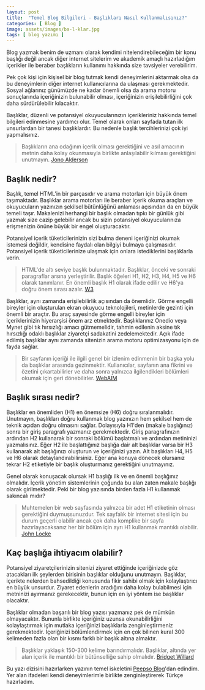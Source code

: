 ```yaml
---
layout: post
title:  "Temel Blog Bilgileri - Başlıkları Nasıl Kullanmalısınız?"
categories: [ Blog ]
image: assets/images/ba-l-klar.jpg
tags: [ blog yazımı ]
---
```

Blog yazmak benim de uzmanı olarak kendimi nitelendirebileceğim bir konu başlığı değil ancak diğer internet sitelerim ve akademik amaçlı hazırladığım içerikler ile beraber başlıkların kullanımı hakkında size tavsiyeler verebilirim.

Pek çok kişi için kişisel bir blog tutmak kendi deneyimlerini aktarmak olsa da bu deneyimlerin diğer internet kullanıcılarına da ulaşması gerekmektedir. Sosyal ağlarınız günümüzde ne kadar önemli olsa da arama motoru sonuçlarında içeriğinizin bulunabilir olması, içeriğinizin erişilebilirliğini çok daha sürdürülebilir kılacaktır.

Başlıklar, düzenli ve potansiyel okuyucularınızın içerikleriniz hakkında temel bilgileri edinmesine yardımcı olur. Temel olarak onları sayfada tutan ilk unsurlardan bir tanesi başlıklardır. Bu nedenle başlık tercihlerinizi çok iyi yapmalısınız.

> Başlıkların ana odağının içerik olması gerektiğini ve asıl amacının metnin daha kolay okunmasıyla birlikte anlaşılabilir kılması gerektiğini unutmayın.
[Jono Alderson](https://yoast.com/how-to-use-headings-on-your-site/)

## Başlık nedir?
Başlık, temel HTML'in bir parçasıdır ve arama motorları için büyük önem taşımaktadır. Başlıklar arama motorları ile beraber içerik okuma araçları ve okuyucuların yazınızın şekilsel bütünlüğünü anlaması açısından da en büyük temeli taşır. Makalenizi herhangi bir başlık olmadan tıpkı bir günlük gibi yazmak size cazip gelebilir ancak bu sizin potansiyel okuyucularınıza erişmenizin önüne büyük bir engel oluşturacaktır.

Potansiyel içerik tüketicilerinizin sizi bulma deneni içeriğinizi okumak istemesi değildir, kendisine faydalı olan bilgiyi bulmaya çalışmasıdır. Potansiyel içerik tüketicilerinize ulaşmak için onlara istediklerini başlıklarla verin.

> HTML'de altı seviye başlık bulunmaktadır. Başlıklar, önceki ve sonraki paragraflar arsına yerleştirilir. Başlık öğeleri H1, H2, H3, H4, H5 ve H6 olarak tanımlanır. En önemli başlık H1 olarak ifade edilir ve H6'ya doğru önem sırası azalır.
[W3](https://www.w3.org/MarkUp/html3/headings.html)

Başlıklar, aynı zamanda erişilebilirlik açısından da önemlidir. Görme engelli bireyler için oluşturulan ekran okuyucu teknolojileri, metinlerde gezinti için önemli bir araçtır. Bu araç sayesinde görme engelli bireyler için içeriklerinizin hiyerarşisi önem arz etmektedir. Başlıklarınız Onedio veya Mynet gibi tık hırsızlığı amacı gütmemelidir, tahmin edilenin aksine tık hırsızlığı odaklı başlıklar ziyaretçi sadakatini zedelemektedir. Açık ifade edilmiş başlıklar aynı zamanda sitenizin arama motoru optimizasyonu için de fayda sağlar.

> Bir sayfanın içeriği ile ilgili genel bir izlenim edinmenin bir başka yolu da başlıklar arasında gezinmektir. Kullanıcılar, sayfanın ana fikrini ve özetini çıkartabilirler ve daha sonra yalnızca ilgilendikleri bölümleri okumak için geri dönebilirler.
[WebAIM](https://webaim.org/techniques/screenreader/)

## Başlık sırası nedir?
Başlıklar en önemliden (H1) en önemsize (H6) doğru sıralanmalıdır. Unutmayın, başlıkları doğru kullanmak blog yazınızın hem şekilsel hem de teknik açıdan doğru olmasını sağlar. Dolayısıyla H1'den (makale başlığınız) sonra bir giriş paragrafı yazmanız gerekmektedir. Giriş paragrafınızın ardından H2 kullanarak bir sonraki bölümü başlatmalı ve ardından metininizi yazmalısınız. Eğer H2 ile başlattığınız başlığa dair alt başlıklar varsa bir H3 kullanarak alt başlığınızı oluşturun ve içeriğinizi yazın. Alt başlıkları H4, H5 ve H6 olarak detaylandırabilirsiniz. Eğer ana konuya dönecek olursanız tekrar H2 etiketiyle bir başlık oluşturmanız gerektiğini unutmayınız.

Genel olarak konuşacak olursak H1 başlığı ilk ve en önemli başlığınız olmalıdır. İçerik yönetim sistemlerinin çoğunda bu alan zaten makale başlığı olarak girilmektedir. Peki bir blog yazısında birden fazla H1 kullanmak sakıncalı mıdır?

> Muhtemelen bir web sayfasında yalnızca bir adet H1 etiketinin olması gerektiğini duymuşsunuzdur. Tek sayfalık bir internet sitesi için bu durum geçerli olabilir ancak çok daha komplike bir sayfa hazırlayacaksanız her bir bölüm için ayrı H1 kullanmak mantıklı olabilir.
[John Locke](https://www.lockedownseo.com/single-page-website-seo/)

## Kaç başlığa ihtiyacım olabilir?
Potansiyel ziyaretçilerinizin sitenizi ziyaret ettiğinde içeriğinizde göz atacakları ilk şeylerden birisinin başlıklar olduğunu unutmayın. Başlıklar, içerikte nelerden bahsedildiği konusunda fikir sahibi olmak için kolaylaştırıcı en büyük unsurdur. Ziyaret edenlerin aradığını daha kolay bulabilmesi için metninizi ayırmanız gerekecektir, bunun için en iyi yöntem ise başlıklar olacaktır.

Başlıklar olmadan başarılı bir blog yazısı yazmanız pek de mümkün olmayacaktır. Bununla birlikte içeriğiniz uzunsa okunabilirliğini kolaylaştırmak için mutlaka içeriğinizi başlıklarla zenginleştirmeniz gerekmektedir. İçeriğinizi bölümlendirmek için en çok bilinen kural 300 kelimeden fazla olan bir kısmı farklı bir başlık altına almaktır.

> Başlıklar yaklaşık 150-300 kelime barındırmalıdır. Başlıklar, altında yer alan içerik ile mantıklı bir bütünselliğe sahip olmalıdır.
[Bridget Willard](https://bridgetwillard.com/correctly-format-blog-post/)

Bu yazı dizisini hazırlarken yazının temel iskeletini [Peepso Blog](https://www.peepso.com/blogging-basics-how-to-use-headings/)'dan edindim. Yer alan ifadeleri kendi deneyimlerimle birlikte zenginleştirerek Türkçe hazırladım.
